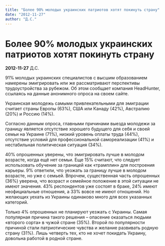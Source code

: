 ```yaml
---
title: "Более 90% молодых украинских патриотов хотят покинуть страну"
date: "2012-11-27"
author: "Д.С."
---
```


# Более 90% молодых украинских патриотов хотят покинуть страну

**2012-11-27** Д.С.

91% молодых украинских специалистов с высшим образованием намерены  эмигрировать или же рассматривают перспективы трудоустройства за  рубежом. Об этом сообщает компания HeadHunter, ссылаясь на данные анонимного опроса на своем сайте.



Украинская  молодежь самыми привлекательными для эмиграции считает страны Европы  (63%), США или Канаду (42%), Австралию (20%) и Россию (14%).



Согласно  данным опроса, главными причинами выезда молодежи за границу является  отсутствие хорошего будущего для себя и своей семьи на Украине (71%),  низкий уровень оплаты труда (44%), отсутствие условий для  профессиональной самореализации (41%) и нестабильная политическая  ситуация (34%).



40% опрошенных уверены, что эмигрировать лучше в молодом возрасте, когда ещё нет семьи.  Еще 15% считают, что следует использовать обучение за границей как  «трамплин» для построения карьеры. 9% ответили, что уезжать за границу  лучше в молодом возрасте, но уже с семьей. Впрочем, существенная часть  опрошенных (36%) уверена, что возраст и семейное положение в этой  ситуации не имеют значения. 43% респондентов уже состоят в браке, 24%  имеют неофициальные отношения, а 33% вовсе не имеют отношений. Но  желающих уехать из Украины одинаково много для всех указанных категорий.



Только 4% опрошенных не планируют уезжать с Украины. Самая популярная причина такого решения – опасение оказаться людьми  «второго сорта» в чужой стране (35%). Второй по популярности причиной  стали патриотические чувства и желание развивать родную страну (31%).  Лишь четверть тех, кто не хочет покидать Украину, довольна работой в  родной стране.